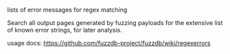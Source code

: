 lists of error messages for regex matching

Search all output pages generated by fuzzing payloads for the extensive list of known error strings, for later analysis.


usage docs:
https://github.com/fuzzdb-project/fuzzdb/wiki/regexerrors

